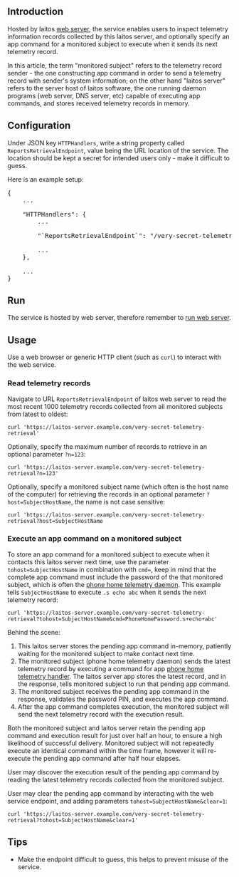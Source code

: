 ## Introduction
Hosted by laitos [web server](https://github.com/HouzuoGuo/laitos/wiki/%5BDaemon%5D-web-server), the service enables users
to inspect telemetry information records collected by this laitos server, and optionally specify an app command for a
monitored subject to execute when it sends its next telemetry record.

In this article, the term "monitored subject" refers to the telemetry record sender - the one constructing app command
in order to send a telemetry record with sender's system information; on the other hand "laitos server" refers to the
server host of laitos software, the one running daemon programs (web server, DNS server, etc) capable of executing app
commands, and stores received telemetry records in memory.

## Configuration
Under JSON key `HTTPHandlers`, write a string property called `ReportsRetrievalEndpoint`, value being the URL location of
the service. The location should be kept a secret for intended users only - make it difficult to guess.

Here is an example setup:
<pre>
{
    ...

    "HTTPHandlers": {
        ...

        "`ReportsRetrievalEndpoint`": "/very-secret-telemetry-retrieval",

        ...
    },

    ...
}
</pre>

## Run
The service is hosted by web server, therefore remember to [run web server](https://github.com/HouzuoGuo/laitos/wiki/%5BDaemon%5D-web-server#run).

## Usage
Use a web browser or generic HTTP client (such as `curl`) to interact with the web service.

### Read telemetry records
Navigate to URL `ReportsRetrievalEndpoint` of laitos web server to read the most recent 1000 telemetry records collected from all
monitored subjects from latest to oldest:

    curl 'https://laitos-server.example.com/very-secret-telemetry-retrieval'

Optionally, specify the maximum number of records to retrieve in an optional parameter `?n=123`:

    curl 'https://laitos-server.example.com/very-secret-telemetry-retrieval?n=123'

Optionally, specify a monitored subject name (which often is the host name of the computer) for retrieving the records in an optional
parameter `?host=SubjectHostName`, the name is not case sensitive:

    curl 'https://laitos-server.example.com/very-secret-telemetry-retrieval?host=SubjectHostName

### Execute an app command on a monitored subject
To store an app command for a monitored subject to execute when it contacts this laitos server next time, use the parameter
`tohost=SubjectHostName` in combination with `cmd=`, keep in mind that the complete app command must include the password of
the that monitored subject, which is often the [phone home telemetry daemon](https://github.com/HouzuoGuo/laitos/wiki/%5BDaemon%5D-phone-home-telemetry).
This example tells `SubjectHostName` to execute `.s echo abc` when it sends the next telemetry record:

    curl 'https://laitos-server.example.com/very-secret-telemetry-retrieval?tohost=SubjectHostName&cmd=PhoneHomePassword.s+echo+abc'

Behind the scene:

1. This laitos server stores the pending app command in-memory, patiently waiting for the monitored subject to make contact next
   time.
2. The monitored subject (phone home telemetry daemon) sends the latest telemetry record by executing a command for app
   [phone home telemetry handler](https://github.com/HouzuoGuo/laitos/wiki/%5BApp%5D-phone-home-telemetry-handler). The laitos server
   app stores the latest record, and in the response, tells monitored subject to run that pending app command.
3. The monitored subject receives the pending app command in the response, validates the password PIN, and executes the app command.
4. After the app command completes execution, the monitored subject will send the next telemetry record with the execution result.

Both the monitored subject and laitos server retain the pending app command and execution result for just over half an hour, to
ensure a high likelihood of successful delivery. Monitored subject will not repeatedly execute an identical command within the time
frame, however it will re-execute the pending app command after half hour elapses.

User may discover the execution result of the pending app command by reading the latest telemetry records collected from the monitored
subject.

User may clear the pending app command by interacting with the web service endpoint, and adding parameters `tohost=SubjectHostName&clear=1`:

    curl 'https://laitos-server.example.com/very-secret-telemetry-retrieval?tohost=SubjectHostName&clear=1'

## Tips
- Make the endpoint difficult to guess, this helps to prevent misuse of the service.
